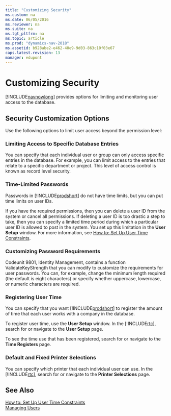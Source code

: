 ```yaml
---
title: "Customizing Security"
ms.custom: na
ms.date: 06/05/2016
ms.reviewer: na
ms.suite: na
ms.tgt_pltfrm: na
ms.topic: article
ms.prod: "dynamics-nav-2018"
ms.assetid: b928abe2-e462-40e9-9d03-863c10f03e67
caps.latest.revision: 13
manager: edupont
---
```

# Customizing Security
[!INCLUDE[navnowlong](includes/navnowlong_md.md)] provides options for limiting and monitoring user access to the database.  
  
## Security Customization Options  
 Use the following options to limit user access beyond the permission level:  
  
### Limiting Access to Specific Database Entries  
 You can specify that each individual user or group can only access specific entries in the database. For example, you can limit access to the entries that relate to a specific department or project. This level of access control is known as record level security.  
  
### Time-Limited Passwords  
 Passwords in [!INCLUDE[prodshort](../developer/includes/prodshort.md)] do not have time limits, but you can put time limits on user IDs.  
  
 If you have the required permissions, then you can delete a user ID from the system or cancel all permissions. If deleting a user ID is too drastic a step to take, then you can specify a limited time period during which a particular user ID is allowed to post in the system. You set up this limitation in the **User Setup** window. For more information, see [How to: Set Up User Time Constraints](How-to--Set-Up-User-Time-Constraints.md).  
  
### Customizing Password Requirements  
 Codeunit 9801, Identity Management, contains a function ValidateKeyStrength that you can modify to customize the requirements for user passwords. You can, for example, change the minimum length required \(the default is eight characters\) or specify whether uppercase, lowercase, or numeric characters are required.  
  
### Registering User Time  
 You can specify that you want [!INCLUDE[prodshort](../developer/includes/prodshort.md)] to register the amount of time that each user works with a company in the database.  
  
 To register user time, use the **User Setup** window. In the [!INCLUDE[rtc](includes/rtc_md.md)], search for or navigate to the **User Setup** page.  
  
 To see the time use that has been registered, search for or navigate to the **Time Registers** page.  
  
### Default and Fixed Printer Selections  
 You can specify which printer that each individual user can use. In the [!INCLUDE[rtc](includes/rtc_md.md)], search for or navigate to the **Printer Selections** page.  
  
## See Also  
 [How to: Set Up User Time Constraints](How-to--Set-Up-User-Time-Constraints.md)   
 [Managing Users](Managing-Users.md)